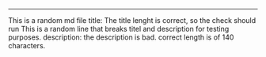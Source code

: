 ---

This is a random md file
title: The title lenght is correct, so the check should run
This is a random line that breaks titel and description for testing purposes.
description: the description is bad. correct length is of 140 characters.
